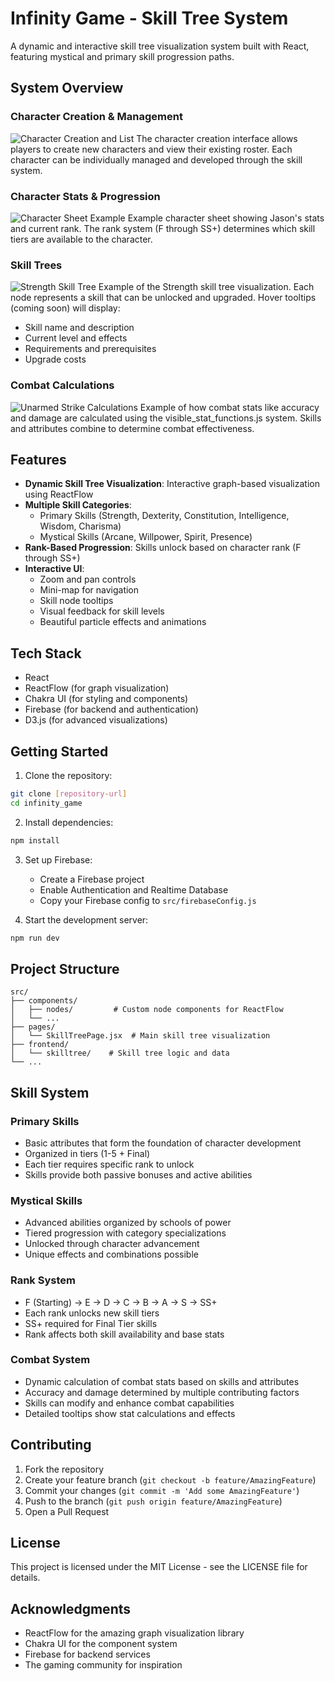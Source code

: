 # Infinity Game - Skill Tree System

A dynamic and interactive skill tree visualization system built with React, featuring mystical and primary skill progression paths.

## System Overview

### Character Creation & Management
![Character Creation and List](images/character_and_creation.png)
The character creation interface allows players to create new characters and view their existing roster. Each character can be individually managed and developed through the skill system.

### Character Stats & Progression
![Character Sheet Example](images/character_sheet.png)
Example character sheet showing Jason's stats and current rank. The rank system (F through SS+) determines which skill tiers are available to the character.

### Skill Trees
![Strength Skill Tree](images/strength_tiers.png)
Example of the Strength skill tree visualization. Each node represents a skill that can be unlocked and upgraded. Hover tooltips (coming soon) will display:
- Skill name and description
- Current level and effects
- Requirements and prerequisites
- Upgrade costs

### Combat Calculations
![Unarmed Strike Calculations](images/unarmedStrike.png)
Example of how combat stats like accuracy and damage are calculated using the visible_stat_functions.js system. Skills and attributes combine to determine combat effectiveness.

## Features

- **Dynamic Skill Tree Visualization**: Interactive graph-based visualization using ReactFlow
- **Multiple Skill Categories**: 
  - Primary Skills (Strength, Dexterity, Constitution, Intelligence, Wisdom, Charisma)
  - Mystical Skills (Arcane, Willpower, Spirit, Presence)
- **Rank-Based Progression**: Skills unlock based on character rank (F through SS+)
- **Interactive UI**:
  - Zoom and pan controls
  - Mini-map for navigation
  - Skill node tooltips
  - Visual feedback for skill levels
  - Beautiful particle effects and animations

## Tech Stack

- React
- ReactFlow (for graph visualization)
- Chakra UI (for styling and components)
- Firebase (for backend and authentication)
- D3.js (for advanced visualizations)

## Getting Started

1. Clone the repository:
```bash
git clone [repository-url]
cd infinity_game
```

2. Install dependencies:
```bash
npm install
```

3. Set up Firebase:
   - Create a Firebase project
   - Enable Authentication and Realtime Database
   - Copy your Firebase config to `src/firebaseConfig.js`

4. Start the development server:
```bash
npm run dev
```

## Project Structure

```
src/
├── components/
│   ├── nodes/         # Custom node components for ReactFlow
│   └── ...
├── pages/
│   └── SkillTreePage.jsx  # Main skill tree visualization
├── frontend/
│   └── skilltree/    # Skill tree logic and data
└── ...
```

## Skill System

### Primary Skills
- Basic attributes that form the foundation of character development
- Organized in tiers (1-5 + Final)
- Each tier requires specific rank to unlock
- Skills provide both passive bonuses and active abilities

### Mystical Skills
- Advanced abilities organized by schools of power
- Tiered progression with category specializations
- Unlocked through character advancement
- Unique effects and combinations possible

### Rank System
- F (Starting) → E → D → C → B → A → S → SS+
- Each rank unlocks new skill tiers
- SS+ required for Final Tier skills
- Rank affects both skill availability and base stats

### Combat System
- Dynamic calculation of combat stats based on skills and attributes
- Accuracy and damage determined by multiple contributing factors
- Skills can modify and enhance combat capabilities
- Detailed tooltips show stat calculations and effects

## Contributing

1. Fork the repository
2. Create your feature branch (`git checkout -b feature/AmazingFeature`)
3. Commit your changes (`git commit -m 'Add some AmazingFeature'`)
4. Push to the branch (`git push origin feature/AmazingFeature`)
5. Open a Pull Request

## License

This project is licensed under the MIT License - see the LICENSE file for details.

## Acknowledgments

- ReactFlow for the amazing graph visualization library
- Chakra UI for the component system
- Firebase for backend services
- The gaming community for inspiration 
